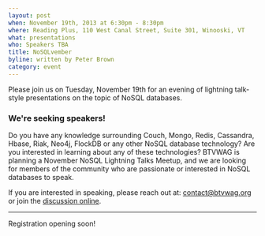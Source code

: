 ```yaml
---
layout: post
when: November 19th, 2013 at 6:30pm - 8:30pm
where: Reading Plus, 110 West Canal Street, Suite 301, Winooski, VT
what: presentations
who: Speakers TBA
title: NoSQLvember
byline: written by Peter Brown
category: event
---
```


Please join us on Tuesday, November 19th for an evening of lightning
talk-style presentations on the topic of NoSQL databases.

### We're seeking speakers!

Do you have any knowledge surrounding Couch, Mongo, Redis, Cassandra, Hbase, Riak, Neo4j, FlockDB or any other NoSQL database technology? Are you interested in learning about any of these technologies? BTVWAG is planning a November NoSQL Lightning Talks Meetup, and we are looking for members of the community who are passionate or interested in NoSQL databases to speak.

If you are interested in speaking, please reach out at: [contact@btvwag.org](mailto:contact@btvwag.org) or join the [discussion online](http://vtonline.org/t/seeking-speakers-btvwag-nosql-night-nov-19th/11).

---

Registration opening soon!
